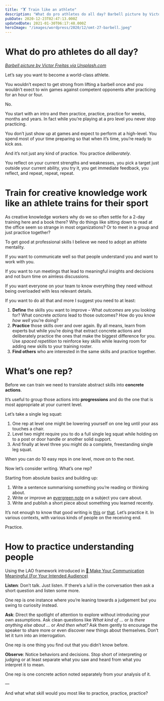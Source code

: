 ```yaml
---
title: "🏋️ Train like an athlete"
description: "What do pro athletes do all day? Barbell picture by Victor Freitas via Unsplash.com Let’s say you want to become a world-class athlete. You wouldn’t expect to get strong from lifting a barbell once..."
pubDate: 2020-12-23T02:47:13.000Z
updatedDate: 2021-01-30T06:17:48.000Z
heroImage: "/images/wordpress/2020/12/omt-27-barbell.jpeg"
---
```

# What do pro athletes do all day?

[*Barbell picture by Victor Freitas via Unsplash.com*](https://unsplash.com/@victorfreitas?ref=localhost)

Let’s say you want to become a world-class athlete.

You wouldn’t expect to get strong from lifting a barbell
once and you wouldn’t exect to win games against competent
opponents after practicing for an hour or four.

No.

You start with an intro and then practice, practice, practice
for weeks, months and years. In fact while you’re playing
at a pro level you never stop practicing.

You don’t just show up at games and expect to perform at a
high-level. You spend most of your time preparing so that when
it’s time, you’re ready to kick ass.

And it’s not just any kind of practice. You practice
*deliberately*.

You reflect on your current strengths and weaknesses, you pick a
target just outside your current ability, you try it, you get
immediate feedback, you reflect, and repeat, repeat, repeat.

# Train for creative knowledge work like an athlete trains for their sport

As creative knowledge workers why do we so often settle for a
2-day training here and a book there? Why do things like sitting
down to read at the office seem so strange in most
organizations? Or to meet in a group and just practice together?

To get good at professional skills I believe we need to adopt an
athlete mentality.

If you want to communicate well so that people understand you
and want to work with you.

If you want to run meetings that lead to meaningful insights and
decisions and not burn time on aimless discussions.

If you want everyone on your team to know everything they need
without being overloaded with less relevant details.

If you want to do all that and more I suggest you need to at
least:

1. **Define** the skills you want to improve – What
   *outcomes* are you looking for? What concrete
   *actions* lead to those outcomes? How do you know
   *how well* you’re doing?
2. **Practice** those skills over and over again. By
   all means, learn from experts but while you’re doing
   that extract concrete actions and deliberately practice the
   ones that make the biggest difference for you. Use
   *spaced repetition* to reinforce key skills while
   leaving room for adding new skills to your training roster.
3. **Find others** who are interested in the same
   skills and practice together.

# What’s one rep?

Before we can train we need to translate abstract skills into
**concrete actions**.

It’s useful to group those actions into
**progressions** and do the one that is most
appropriate at your current level.

Let’s take a single leg squat:

1. One rep at level one might be lowering yourself on one leg
   until your ass touches a chair.
2. Level two might require you to do a full single leg squat
   while holding on to a post or door handle or another solid
   support.
3. And finally at level three you might do a complete,
   freestanding single leg squat.

When you can do 10 easy reps in one level, move on to the next.

Now let’s consider writing. What’s one rep?

Starting from absolute basics and building up:

1. Write a sentence summarising something you’re reading or
   thinking about.
2. Write or improve an
   [evergreen note](https://notes.andymatuschak.org/Evergreen_notes?ref=localhost)
   on a subject you care about.
3. Write and publish a short piece about something you learned
   recently.

It’s not enough to know that good writing is
[this](https://fluidcircle.net/2020/10/15/make-your-communication-concrete/?ref=localhost)
or
[that](https://fluidcircle.net/2020/10/20/make-your-communication-concise/?ref=localhost). Let’s practice it. In various contexts, with various
kinds of people on the receiving end.

Practice.

# How to practice understanding people

Using the LAO framework introduced in
[💛 Make Your Communication Meaningful (For Your Intended
Audience)](https://fluidcircle.net/2020/10/22/meaningful/?ref=localhost)

**Listen**: Don’t talk. Just listen. If
there’s a lull in the conversation then ask a short
question and listen some more.

One rep is one instance where you’re leaning towards a
judgement but you swing to curiosity instead.

**Ask**: Direct the spotlight of attention to
explore without introducing your own assumptions. Ask clean
questions like *What kind of …* or
*Is there anything else about …* or
*And then what?* Ask them gently to encourage the speaker
to share more or even discover new things about themselves.
Don’t let it turn into an interrogation.

One rep is one thing you find out that you didn’t know
before.

**Observe**: Notice behaviors and decisions. Stop
short of interpreting or judging or at least separate what you
saw and heard from what you interpret it to mean.

One rep is one concrete action noted separately from your
analysis of it.

—

And what what skill would you most like to practice, practice,
practice?
